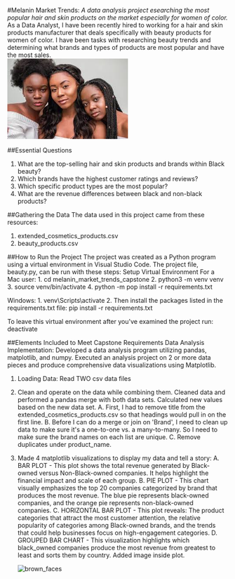 #Melanin Market Trends:
*A data analysis project esearching the most popular hair and skin products on the market especially for women of color.*
As a Data Analyst, I have been recently hired to working for a hair and skin products manufacturer that deals specifically with beauty products for women of color. I have been tasks with researching beauty trends and determining what brands and types of products are most popular and have the most sales.  
![images/three_brown_ladies.jpeg](https://github.com/Caprena1/melanin_market_trends/blob/main/images/three_brown_ladies.jpeg)

##Essential Questions

1. What are the top-selling hair and skin products and brands within Black beauty?
2. Which brands have the highest customer ratings and reviews?
3. Which specific product types are the most popular?
4. What are the revenue differences between black and non-black products?

##Gathering the Data
The data used in this project came from these resources:

1. extended_cosmetics_products.csv
2. beauty_products.csv


##How to Run the Project
The project was created as a Python program using a virtual environment in Visual Studio Code. The project file, beauty.py, can be run with these steps:
  Setup Virtual Environment 
    For a Mac user:
      1. cd melanin_market_trends_capstone
      2. python3 -m venv venv
      3. source venv/bin/activate
      4. python -m pop install -r requirements.txt

    
  Windows:
    1. venv\Scripts\activate
    2.  Then install the packages listed in the requirements.txt file:
        pip install -r requirements.txt    

To leave this virtual environment after you've examined the project run:
    deactivate    

##Elements Included to Meet Capstone Requirements
Data Analysis Implementation:
Developed a data analysis program utilizing pandas, matplotlib, and numpy. Executed an analysis project on 2 or more data pieces and produce comprehensive data visualizations using Matplotlib.

1. Loading Data:
    Read TWO csv data files
2. Clean and operate on the data while combining them.
    Cleaned data and performed a pandas merge with both data sets. Calculated new values based on the new data set. 
      A. First, I had to remove title from the extended_cosmetics_products.csv so that headings would pull in on the first line. 
      B. Before I can do a merge or join on 'Brand', I need to clean up data to make sure it's a one-to-one vs. a many-to-many. So I need to make sure the brand names on each list are unique.
      C. Remove duplicates under product_name. 
3. Made 4 matplotlib visualizations to display my data and tell a story:
      A. BAR PLOT - This plot shows the total revenue generated by Black-owned versus Non-Black-owned companies. It helps highlight the financial impact and scale of each group.
      B. PIE PLOT - This chart visually emphasizes the top 20 companies categorized by brand that produces the most revenue. The blue pie represents black-owned companies, and the orange pie represents non-black-owned companies.
      C. HORIZONTAL BAR PLOT - This plot reveals: The product categories that attract the most customer attention, the relative popularity of categories among Black-owned brands, and the trends that could help businesses focus on high-engagement categories.
      D. GROUPED BAR CHART - This visualization highlights which black_owned companies produce the most revenue from greatest to least and sorts them by country. Added image inside plot.

      ![brown_faces](https://github.com/user-attachments/assets/94011a9d-f4fc-43b8-aaa9-2bfc194366fd)




